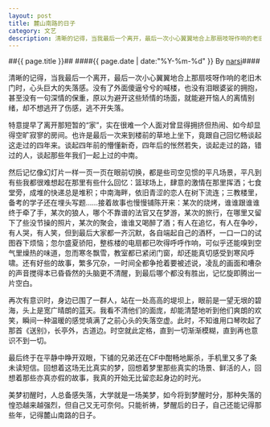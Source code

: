 ```yaml
---
layout: post
title: 麓山南路的日子
category: 文艺
description: 清晰的记得，当我最后一个离开，最后一次小心翼翼地合上那扇吱呀作响的老旧木门时，心头巨大的失落感。没有了外面傻逼兮兮的喊楼，也没有泪眼婆娑的拥抱，甚至没有一句深情的保重，原以为避开这些矫情的场面，就能……
---
```

##{{ page.title }}##
####{{ page.date | date:"%Y-%m-%d" }} By [narsi](http://huangxc.com)####


清晰的记得，当我最后一个离开，最后一次小心翼翼地合上那扇吱呀作响的老旧木门时，心头巨大的失落感。没有了外面傻逼兮兮的喊楼，也没有泪眼婆娑的拥抱，甚至没有一句深情的保重，原以为避开这些矫情的场面，就能避开恼人的离情别绪，却不想逃开了伤感，逃不开失落。
 
特意提早了离开那短暂的“家”，实在很难一个人面对曾显得拥挤但热闹、如今却显得空旷寂寥的房间。也许是最后一次来到楼前的草地上坐下，竟跟自己回忆畅谈起这走过的四年来。谈起四年前的懵懂新奇，四年后的怅然若失，谈起走过的路，错过的人，谈起那些年我们一起上过的中南。
 
然后记忆像幻灯片一样一页一页在眼前切换，都是些司空见惯的平凡场景，平凡到有些我都很难想起在那里有些什么回忆：篮球场上，肆意的激情在那里挥洒；七食堂旁，成堆的快递总是堆积；中南海畔，依旧青涩的恋人在树下流连；三教楼里，备考的学子还在埋头写题……接着故事也慢慢铺陈开来：某次的烧烤，谁谁跟谁谁终于牵了手，某次的狼人，哪个不靠谱的法官又在梦游，某次的旅行，在哪里又留下了些没节操的照片，某次的聚会，谁谁又喝醉了酒；有人在追忆，有人在争吵，有人哭，有人笑，但到最后大家都一齐沉默，各自端起自己的酒杯，一口一口的试图吞下烦恼；忽尔盛夏骄阳，整栋楼的电扇都已吹得呼呼作响，可似乎还能嗅到空气里燥热的味道，忽而寒冬飘雪，教室都已紧闭门窗，却还能真切感受到寒风呼啸。还有好些的故事，繁多冗杂，一时间全都争抢着要被述说，凌乱的画面和嘈杂的声音搅得本已昏昏然的头脑更不清醒，到最后哪个都没有胜出，记忆旋即腾出一片空白。
 
再次有意识时，身边已围了一群人，站在一处高高的堤坝上，眼前是一望无垠的碧海，头上是宽广晴朗的蓝天。我看不清他们的面庞，却能清楚地听到他们爽朗的欢笑，瞬间一种温暖的感觉填满了之前心头的失落空虚。此时，不知谁用口琴吹起了那首《送别》，长亭外，古道边。时空就此定格，直到一切渐渐模糊，直到再也意识不到一切。
 
最后终于在平静中睁开双眼，下铺的兄弟还在CF中酣畅地厮杀，手机里又多了条未读短信。回想着这场无比真实的梦，回想着梦里那些真实的场景、鲜活的人，回想着那些亦真亦假的故事，我真的开始无比留恋起身边的时光。
 
美梦初醒时，人总备感失落，大学就是一场美梦，如今将到梦醒时分，那种失落的惶恐越来越强烈，但自己又无可奈何。只能祈祷，梦醒后的日子，自己还能记得那些年，记得麓山南路的日子。
